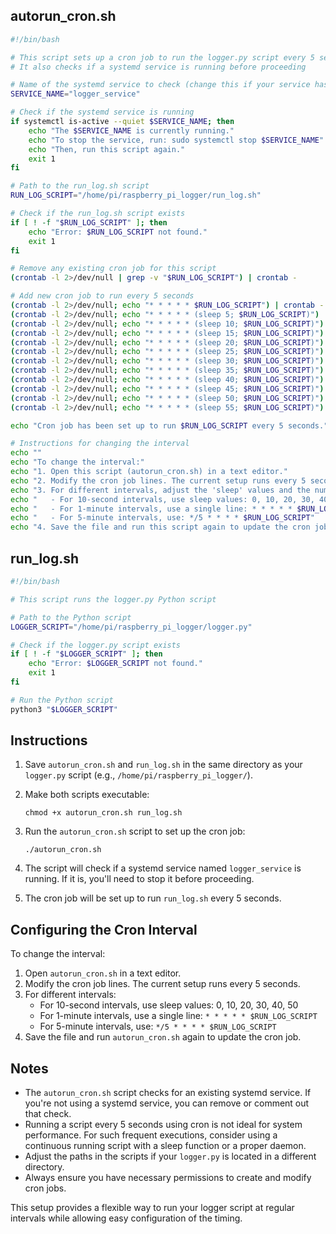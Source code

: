## autorun_cron.sh

```bash
#!/bin/bash

# This script sets up a cron job to run the logger.py script every 5 seconds
# It also checks if a systemd service is running before proceeding

# Name of the systemd service to check (change this if your service has a different name)
SERVICE_NAME="logger_service"

# Check if the systemd service is running
if systemctl is-active --quiet $SERVICE_NAME; then
    echo "The $SERVICE_NAME is currently running."
    echo "To stop the service, run: sudo systemctl stop $SERVICE_NAME"
    echo "Then, run this script again."
    exit 1
fi

# Path to the run_log.sh script
RUN_LOG_SCRIPT="/home/pi/raspberry_pi_logger/run_log.sh"

# Check if the run_log.sh script exists
if [ ! -f "$RUN_LOG_SCRIPT" ]; then
    echo "Error: $RUN_LOG_SCRIPT not found."
    exit 1
fi

# Remove any existing cron job for this script
(crontab -l 2>/dev/null | grep -v "$RUN_LOG_SCRIPT") | crontab -

# Add new cron job to run every 5 seconds
(crontab -l 2>/dev/null; echo "* * * * * $RUN_LOG_SCRIPT") | crontab -
(crontab -l 2>/dev/null; echo "* * * * * (sleep 5; $RUN_LOG_SCRIPT)") | crontab -
(crontab -l 2>/dev/null; echo "* * * * * (sleep 10; $RUN_LOG_SCRIPT)") | crontab -
(crontab -l 2>/dev/null; echo "* * * * * (sleep 15; $RUN_LOG_SCRIPT)") | crontab -
(crontab -l 2>/dev/null; echo "* * * * * (sleep 20; $RUN_LOG_SCRIPT)") | crontab -
(crontab -l 2>/dev/null; echo "* * * * * (sleep 25; $RUN_LOG_SCRIPT)") | crontab -
(crontab -l 2>/dev/null; echo "* * * * * (sleep 30; $RUN_LOG_SCRIPT)") | crontab -
(crontab -l 2>/dev/null; echo "* * * * * (sleep 35; $RUN_LOG_SCRIPT)") | crontab -
(crontab -l 2>/dev/null; echo "* * * * * (sleep 40; $RUN_LOG_SCRIPT)") | crontab -
(crontab -l 2>/dev/null; echo "* * * * * (sleep 45; $RUN_LOG_SCRIPT)") | crontab -
(crontab -l 2>/dev/null; echo "* * * * * (sleep 50; $RUN_LOG_SCRIPT)") | crontab -
(crontab -l 2>/dev/null; echo "* * * * * (sleep 55; $RUN_LOG_SCRIPT)") | crontab -

echo "Cron job has been set up to run $RUN_LOG_SCRIPT every 5 seconds."

# Instructions for changing the interval
echo ""
echo "To change the interval:"
echo "1. Open this script (autorun_cron.sh) in a text editor."
echo "2. Modify the cron job lines. The current setup runs every 5 seconds."
echo "3. For different intervals, adjust the 'sleep' values and the number of lines."
echo "   - For 10-second intervals, use sleep values: 0, 10, 20, 30, 40, 50"
echo "   - For 1-minute intervals, use a single line: * * * * * $RUN_LOG_SCRIPT"
echo "   - For 5-minute intervals, use: */5 * * * * $RUN_LOG_SCRIPT"
echo "4. Save the file and run this script again to update the cron job."
```

## run_log.sh

```bash
#!/bin/bash

# This script runs the logger.py Python script

# Path to the Python script
LOGGER_SCRIPT="/home/pi/raspberry_pi_logger/logger.py"

# Check if the logger.py script exists
if [ ! -f "$LOGGER_SCRIPT" ]; then
    echo "Error: $LOGGER_SCRIPT not found."
    exit 1
fi

# Run the Python script
python3 "$LOGGER_SCRIPT"
```

## Instructions

1. Save `autorun_cron.sh` and `run_log.sh` in the same directory as your `logger.py` script (e.g., `/home/pi/raspberry_pi_logger/`).

2. Make both scripts executable:
   ```
   chmod +x autorun_cron.sh run_log.sh
   ```

3. Run the `autorun_cron.sh` script to set up the cron job:
   ```
   ./autorun_cron.sh
   ```

4. The script will check if a systemd service named `logger_service` is running. If it is, you'll need to stop it before proceeding.

5. The cron job will be set up to run `run_log.sh` every 5 seconds.

## Configuring the Cron Interval

To change the interval:

1. Open `autorun_cron.sh` in a text editor.
2. Modify the cron job lines. The current setup runs every 5 seconds.
3. For different intervals:
   - For 10-second intervals, use sleep values: 0, 10, 20, 30, 40, 50
   - For 1-minute intervals, use a single line: `* * * * * $RUN_LOG_SCRIPT`
   - For 5-minute intervals, use: `*/5 * * * * $RUN_LOG_SCRIPT`
4. Save the file and run `autorun_cron.sh` again to update the cron job.

## Notes

- The `autorun_cron.sh` script checks for an existing systemd service. If you're not using a systemd service, you can remove or comment out that check.
- Running a script every 5 seconds using cron is not ideal for system performance. For such frequent executions, consider using a continuous running script with a sleep function or a proper daemon.
- Adjust the paths in the scripts if your `logger.py` is located in a different directory.
- Always ensure you have necessary permissions to create and modify cron jobs.

This setup provides a flexible way to run your logger script at regular intervals while allowing easy configuration of the timing.